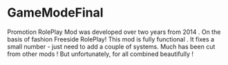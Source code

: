 # GameModeFinal
Promotion RolePlay Mod was developed over two years from 2014 . 
On the basis of fashion Freeside RolePlay! 
This mod is fully functional . 
It fixes a small number - just need to add a couple of systems. 
Much has been cut from other mods ! But unfortunately, for all combined beautifully !
